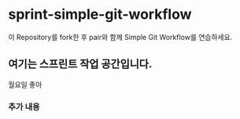 # sprint-simple-git-workflow

이 Repository를 fork한 후 pair와 함께 Simple Git Workflow를 연습하세요.

## 여기는 스프린트 작업 공간입니다.

월요일 좋아

### 추가 내용
